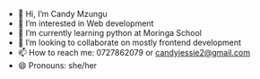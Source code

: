 - 👋 Hi, I’m Candy Mzungu
- 👀 I’m interested in Web development
- 🌱 I’m currently learning python at Moringa School
- 💞️ I’m looking to collaborate on mostly frontend development
- 📫 How to reach me: 0727862079 or candyjessie2@gmail.com
- 😄 Pronouns: she/her

<!---
Candy2803/Candy2803 is a ✨ special ✨ repository because its `README.md` (this file) appears on your GitHub profile.
You can click the Preview link to take a look at your changes.
--->
